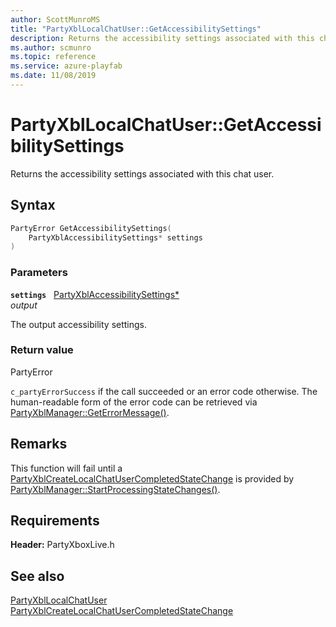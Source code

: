 ```yaml
---
author: ScottMunroMS
title: "PartyXblLocalChatUser::GetAccessibilitySettings"
description: Returns the accessibility settings associated with this chat user.
ms.author: scmunro
ms.topic: reference
ms.service: azure-playfab
ms.date: 11/08/2019
---
```


# PartyXblLocalChatUser::GetAccessibilitySettings  

Returns the accessibility settings associated with this chat user.  

## Syntax  
  
```cpp
PartyError GetAccessibilitySettings(  
    PartyXblAccessibilitySettings* settings  
)  
```  
  
### Parameters  
  
**`settings`** &nbsp; [PartyXblAccessibilitySettings*](../../../structs/partyxblaccessibilitysettings.md)  
*output*  
  
The output accessibility settings.  
  
  
### Return value  
PartyError
  
```c_partyErrorSuccess``` if the call succeeded or an error code otherwise. The human-readable form of the error code can be retrieved via [PartyXblManager::GetErrorMessage()](../../PartyXblManager/methods/partyxblmanager_geterrormessage.md).
  
## Remarks  
  
This function will fail until a [PartyXblCreateLocalChatUserCompletedStateChange](../../../structs/partyxblcreatelocalchatusercompletedstatechange.md) is provided by [PartyXblManager::StartProcessingStateChanges()](../../PartyXblManager/methods/partyxblmanager_startprocessingstatechanges.md).
  
## Requirements  
  
**Header:** PartyXboxLive.h
  
## See also  
[PartyXblLocalChatUser](../partyxbllocalchatuser.md)  
[PartyXblCreateLocalChatUserCompletedStateChange](../../../structs/partyxblcreatelocalchatusercompletedstatechange.md)
  
  
